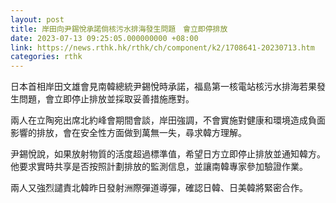 ```yaml
---
layout: post
title: 岸田向尹錫悅承諾倘核污水排海發生問題　會立即停排放
date: 2023-07-13 09:25:05.000000000 +08:00
link: https://news.rthk.hk/rthk/ch/component/k2/1708641-20230713.htm
categories: rthk
---
```


日本首相岸田文雄會見南韓總統尹錫悅時承諾，福島第一核電站核污水排海若果發生問題，會立即停止排放並採取妥善措施應對。

兩人在立陶宛出席北約峰會期間會談，岸田強調，不會實施對健康和環境造成負面影響的排放，會在安全性方面做到萬無一失，尋求韓方理解。

尹錫悅說，如果放射物質的活度超過標準值，希望日方立即停止排放並通知韓方。他要求實時共享是否按照計劃排放的監測信息，並讓南韓專家參加驗證作業。

兩人又強烈譴責北韓昨日發射洲際彈道導彈，確認日韓、日美韓將緊密合作。
